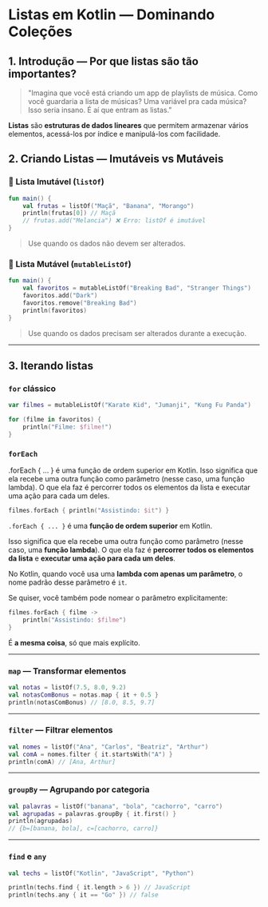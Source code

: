 # Listas em Kotlin — Dominando Coleções

## 1. Introdução — Por que listas são tão importantes?

> "Imagina que você está criando um app de playlists de música. Como você guardaria a lista de músicas? Uma variável pra cada música? Isso seria insano. É aí que entram as listas."

**Listas** são **estruturas de dados lineares** que permitem armazenar vários elementos, acessá-los por índice e manipulá-los com facilidade.

## 2. Criando Listas — Imutáveis vs Mutáveis

### 📌 Lista Imutável (`listOf`)

```kotlin
fun main() {
    val frutas = listOf("Maçã", "Banana", "Morango")
    println(frutas[0]) // Maçã
    // frutas.add("Melancia") ❌ Erro: listOf é imutável
}
```

> Use quando os dados não devem ser alterados.

### 🔁 Lista Mutável (`mutableListOf`)

```kotlin
fun main() {
    val favoritos = mutableListOf("Breaking Bad", "Stranger Things")
    favoritos.add("Dark")
    favoritos.remove("Breaking Bad")
    println(favoritos)
}
```

> Use quando os dados precisam ser alterados durante a execução.

---

## 3. Iterando listas

### `for` clássico

```kotlin
var filmes = mutableListOf("Karate Kid", "Jumanji", "Kung Fu Panda")

for (filme in favoritos) {
    println("Filme: $filme!")
}
```

### `forEach`
.forEach { ... } é uma função de ordem superior em Kotlin.
Isso significa que ela recebe uma outra função como parâmetro (nesse caso, uma função lambda). O que ela faz é percorrer todos os elementos da lista e executar uma ação para cada um deles.

```kotlin
filmes.forEach { println("Assistindo: $it") }
```

`.forEach { ... }` é uma **função de ordem superior** em Kotlin.

Isso significa que ela recebe uma outra função como parâmetro (nesse caso, uma **função lambda**). O que ela faz é **percorrer todos os elementos da lista** e **executar uma ação para cada um deles**.

No Kotlin, quando você usa uma **lambda com apenas um parâmetro**, o nome padrão desse parâmetro é `it`.

Se quiser, você também pode nomear o parâmetro explicitamente:

```kotlin
filmes.forEach { filme ->
    println("Assistindo: $filme")
}
```

É **a mesma coisa**, só que mais explícito.

---

### `map` — Transformar elementos

```kotlin
val notas = listOf(7.5, 8.0, 9.2)
val notasComBonus = notas.map { it + 0.5 }
println(notasComBonus) // [8.0, 8.5, 9.7]
```

---

### `filter` — Filtrar elementos

```kotlin
val nomes = listOf("Ana", "Carlos", "Beatriz", "Arthur")
val comA = nomes.filter { it.startsWith("A") }
println(comA) // [Ana, Arthur]
```

---

### `groupBy` — Agrupando por categoria

```kotlin
val palavras = listOf("banana", "bola", "cachorro", "carro")
val agrupadas = palavras.groupBy { it.first() }
println(agrupadas)
// {b=[banana, bola], c=[cachorro, carro]}
```

---

### `find` e `any`

```kotlin
val techs = listOf("Kotlin", "JavaScript", "Python")

println(techs.find { it.length > 6 }) // JavaScript
println(techs.any { it == "Go" }) // false
```